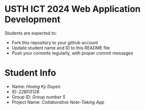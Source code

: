 USTH ICT 2024 Web Application Development
=====================================================

Students are expected to:

* Fork this repository to your github account
* Update student name and ID to this README file
* Push your commits regularly, with proper commit messages

Student Info
=======================

* Name: *Hoang Ky Duyen*
* ID: *22BI13128*
* Group ID: *Group number 5*
* Project Name: *Collaborative Note-Taking App*

